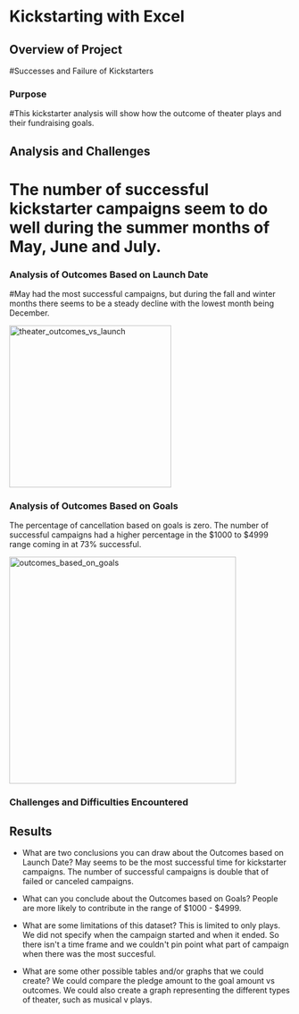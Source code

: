 # Kickstarting with Excel

## Overview of Project
#Successes and Failure of Kickstarters

### Purpose
#This kickstarter analysis will show how the outcome of theater plays and their fundraising goals. 

## Analysis and Challenges
# The number of successful kickstarter campaigns seem to do well during the summer months of May, June and July. 

### Analysis of Outcomes Based on Launch Date
#May had the most successful campaigns, but during the fall and winter months there seems to be a steady decline with the lowest month being December. 

<img width="290" alt="theater_outcomes_vs_launch" src="https://user-images.githubusercontent.com/80402142/111914669-e6397f80-8a40-11eb-9888-285a101c5287.png">

### Analysis of Outcomes Based on Goals
The percentage of cancellation based on goals is zero. The number of successful campaigns had a higher percentage in the $1000 to $4999 range coming in at 73% successful. 

<img width="406" alt="outcomes_based_on_goals" src="https://user-images.githubusercontent.com/80402142/111914689-f9e4e600-8a40-11eb-82c0-0a1916f345d8.png">

### Challenges and Difficulties Encountered

## Results

- What are two conclusions you can draw about the Outcomes based on Launch Date?
May seems to be the most successful time for kickstarter campaigns. The number of successful campaigns is double that of failed or canceled campaigns.

- What can you conclude about the Outcomes based on Goals?
People are more likely to contribute in the range of $1000 - $4999.

- What are some limitations of this dataset?
This is limited to only plays.  
We did not specify when the campaign started and when it ended. So there isn't a time frame and we couldn't pin point what part of
campaign when there was the most succesful.

- What are some other possible tables and/or graphs that we could create?
We could compare the pledge amount to the goal amount vs outcomes.
We could also create a graph representing the different types of theater, such as musical v plays. 


